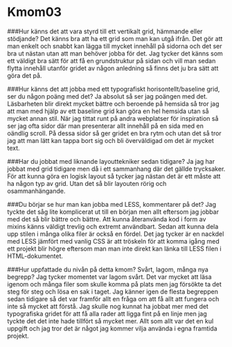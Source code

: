 Kmom03
===============================

###Hur känns det att vara styrd till ett vertikalt grid, hämmande eller stödjande?
Det känns bra att ha ett grid som man kan utgå ifrån. Det gör att man enkelt och snabbt kan lägga till mycket innehåll på sidorna och det ser bra ut nästan utan att man behöver jobba för det. Jag tycker det känns som ett väldigt bra sätt för att få en grundstruktur på sidan och vill man sedan flytta innehåll utanför gridet av någon anledning så finns det ju bra sätt att göra det på.

###Hur känns det att jobba med ett typografiskt horisontellt/baseline grid, ser du någon poäng med det?
Ja absolut så ser jag poängen med det. Läsbarheten blir direkt mycket bättre och beroende på hemsida så tror jag att man med hjälp av ett baseline grid kan göra en hel hemsida utan så mycket annan stil. När jag tittat runt på andra webplatser för inspiration så ser jag ofta sidor där man presenterar allt innehåll på en sida med en oändlig scroll. På dessa sidor så ger gridet en bra rytm och utan det så tror jag att man lätt kan tappa bort sig och bli överväldigad om det är mycket text.

###Har du jobbat med liknande layouttekniker sedan tidigare?
Ja jag har jobbat med grid tidigare men då i ett sammanhang där det gällde trycksaker. För att kunna göra en logisk layout så tycker jag nästan det är ett måste att ha någon typ av grid. Utan det så blir layouten rörig och osammanhängande.

###Du börjar se hur man kan jobba med LESS, kommentarer på det?
Jag tyckte det såg lite komplicerat ut till en början men allt eftersom jag jobbar med det så blir bättre och bättre. Att kunna återanvända kod i form av mixins känns väldigt trevlig och extremt användbart. Sedan att kunna dela upp stilen i många olika filer är också en fördel. Det jag tycker är en  nackdel med LESS jämfört med vanlig CSS är att tröskeln för att komma igång med ett projekt blir högre eftersom man man inte direkt kan länka till LESS filen i HTML-dokumentet.

###Hur uppfattade du nivån på detta kmom? Svårt, lagom, många nya begrepp?
Jag tycker momentet var lagom svårt. Det var mycket att läsa igenom och många filer som skulle komma på plats men jag försökte ta det steg för steg och lösa en sak i taget. Jag känner igen de flesta begreppen sedan tidigare så det var framför allt en fråga om att få allt att fungera och inte så mycket att förstå. Jag skulle nog kunnat ha jobbat mer med det typografiska gridet för att få alla rader att ligga fint på en linje men jag tyckte det det inte hade tillfört så mycket mer. Allt som allt var det en kul uppgift och jag tror det är något jag kommer vilja använda i egna framtida projekt.
